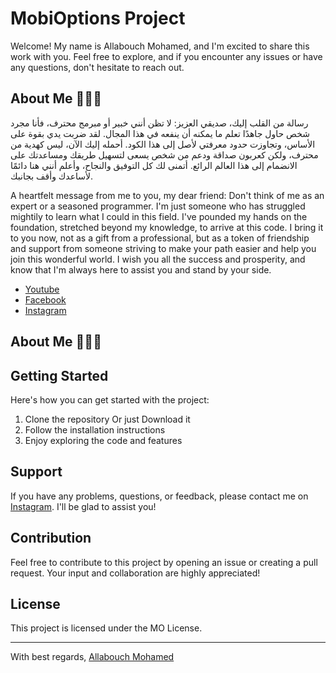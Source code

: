 # MobiOptions Project

Welcome! My name is Allabouch Mohamed, and I'm excited to share this work with you. Feel free to explore, and if you encounter any issues or have any questions, don't hesitate to reach out.

## About Me 🔴🔴🔴 ##

رسالة من القلب إليك، صديقي العزيز: لا تظن أنني خبير أو مبرمج محترف، فأنا مجرد شخص حاول جاهدًا تعلم ما يمكنه أن ينفعه في هذا المجال. لقد ضربت يدي بقوة على الأساس، وتجاوزت حدود معرفتي لأصل إلى هذا الكود. أحمله إليك الآن، ليس كهدية من محترف، ولكن كعربون صداقة ودعم من شخص يسعى لتسهيل طريقك ومساعدتك على الانضمام إلى هذا العالم الرائع. أتمنى لك كل التوفيق والنجاح، وأعلم أنني هنا دائمًا لأساعدك وأقف بجانبك.

A heartfelt message from me to you, my dear friend: Don't think of me as an expert or a seasoned programmer. I'm just someone who has struggled mightily to learn what I could in this field. I've pounded my hands on the foundation, stretched beyond my knowledge, to arrive at this code. I bring it to you now, not as a gift from a professional, but as a token of friendship and support from someone striving to make your path easier and help you join this wonderful world. I wish you all the success and prosperity, and know that I'm always here to assist you and stand by your side.

- [Youtube](https://www.youtube.com/@MohamedAllabouch)
- [Facebook](https://www.facebook.com/AllbSiMo)
- [Instagram](https://www.instagram.com/allabou.ch/)

## About Me 🔴🔴🔴 ##

## Getting Started

Here's how you can get started with the project:

1. Clone the repository Or just Download it
2. Follow the installation instructions
3. Enjoy exploring the code and features

## Support

If you have any problems, questions, or feedback, please contact me on [Instagram](https://www.instagram.com/allabou.ch/). I'll be glad to assist you!

## Contribution

Feel free to contribute to this project by opening an issue or creating a pull request. Your input and collaboration are highly appreciated!

## License

This project is licensed under the MO License.

---

With best regards,
[Allabouch Mohamed](https://www.instagram.com/allabou.ch/)
